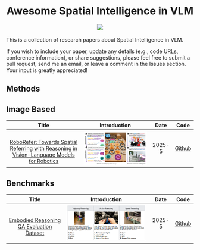 <div align="center">
    <h1>Awesome Spatial Intelligence in VLM</h1>
    <a href="https://awesome.re"><img src="https://awesome.re/badge.svg"/></a>
</div>

This is a collection of research papers about Spatial Intelligence in VLM. 

If you wish to include your paper, update any details (e.g., code URLs, conference information), or share suggestions, please feel free to submit a pull request, send me an email, or leave a comment in the Issues section. Your input is greatly appreciated!


## Methods
## Image Based
|              Title              |                    Introduction                    |     Date     |      Code      |
| :-----------------------------: | :------------------------------------------------: | :----------: | :-------------: 
| <br/>[RoboRefer: Towards Spatial Referring with Reasoning in Vision-Language Models for Robotics](https://arxiv.org/pdf/2506.04308) | <img width="500" alt="image" src="images/RoboRefer.png"> | 2025-5 | [Github](https://zhoues.github.io/RoboRefer/) |


## Benchmarks
|              Title              |                    Introduction                    |     Date     |      Code      |
| :-----------------------------: | :------------------------------------------------: | :----------: | :-------------: 
| <br/>[Embodied Reasoning QA Evaluation Dataset](https://storage.googleapis.com/deepmind-media/gemini-robotics/gemini_robotics_report.pdf) | <img width="500" alt="image" src="images/erqa.png"> | 2025-5 | [Github](https://github.com/embodiedreasoning/ERQA) |
